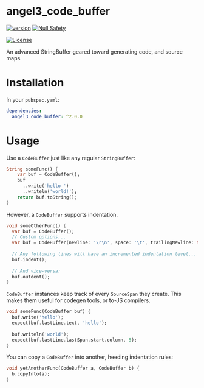 # angel3_code_buffer
[![version](https://img.shields.io/badge/pub-v2.12.4-brightgreen)](https://pub.dartlang.org/packages/angel3_code_buffer)
[![Null Safety](https://img.shields.io/badge/null-safety-brightgreen)](https://dart.dev/null-safety)

[![License](https://img.shields.io/github/license/dukefirehawk/angel)](https://github.com/dukefirehawk/angel/tree/angel3/code_buffer)

An advanced StringBuffer geared toward generating code, and source maps.

# Installation
In your `pubspec.yaml`:

```yaml
dependencies:
  angel3_code_buffer: ^2.0.0
```

# Usage
Use a `CodeBuffer` just like any regular `StringBuffer`:

```dart
String someFunc() {
    var buf = CodeBuffer();
    buf
      ..write('hello ')
      ..writeln('world!');
    return buf.toString();
}
```

However, a `CodeBuffer` supports indentation.

```dart
void someOtherFunc() {
  var buf = CodeBuffer();
  // Custom options...
  var buf = CodeBuffer(newline: '\r\n', space: '\t', trailingNewline: true);
  
  // Any following lines will have an incremented indentation level...
  buf.indent();
  
  // And vice-versa:
  buf.outdent();
}
```

`CodeBuffer` instances keep track of every `SourceSpan` they create.
This makes them useful for codegen tools, or to-JS compilers.

```dart
void someFunc(CodeBuffer buf) {
  buf.write('hello');
  expect(buf.lastLine.text, 'hello');
  
  buf.writeln('world');
  expect(buf.lastLine.lastSpan.start.column, 5);
}
```

You can copy a `CodeBuffer` into another, heeding indentation rules:

```dart
void yetAnotherFunc(CodeBuffer a, CodeBuffer b) {
  b.copyInto(a);
}
```